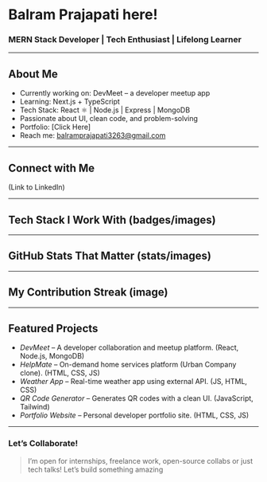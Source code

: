 # Balram Prajapati here!

### MERN Stack Developer | Tech Enthusiast | Lifelong Learner

---

## About Me

- Currently working on: DevMeet – a developer meetup app
- Learning: Next.js + TypeScript
- Tech Stack: React ⚛️ | Node.js | Express | MongoDB
- Passionate about UI, clean code, and problem-solving
- Portfolio: [Click Here]
- Reach me: balramprajapati3263@gmail.com

---

## Connect with Me
(Link to LinkedIn)

---

## Tech Stack I Work With (badges/images)

---

## GitHub Stats That Matter (stats/images)

---

## My Contribution Streak (image)

---

## Featured Projects
- *DevMeet* – A developer collaboration and meetup platform. (React, Node.js, MongoDB)
- *HelpMate* – On-demand home services platform (Urban Company clone). (HTML, CSS, JS)
- *Weather App* – Real-time weather app using external API. (JS, HTML, CSS)
- *QR Code Generator* – Generates QR codes with a clean UI. (JavaScript, Tailwind)
- *Portfolio Website* – Personal developer portfolio site. (HTML, CSS, JS)

---

### Let’s Collaborate!

> I’m open for internships, freelance work, open-source collabs or just tech talks! Let’s build something amazing

